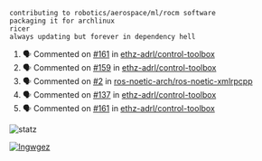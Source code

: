 ```
contributing to robotics/aerospace/ml/rocm software
packaging it for archlinux
ricer
always updating but forever in dependency hell
```

<!--START_SECTION:activity-->
1. 🗣 Commented on [#161](https://github.com//ethz-adrl/control-toolbox/issues/161) in [ethz-adrl/control-toolbox](https://github.com//ethz-adrl/control-toolbox)
2. 🗣 Commented on [#159](https://github.com//ethz-adrl/control-toolbox/issues/159) in [ethz-adrl/control-toolbox](https://github.com//ethz-adrl/control-toolbox)
3. 🗣 Commented on [#2](https://github.com//ros-noetic-arch/ros-noetic-xmlrpcpp/issues/2) in [ros-noetic-arch/ros-noetic-xmlrpcpp](https://github.com//ros-noetic-arch/ros-noetic-xmlrpcpp)
4. 🗣 Commented on [#137](https://github.com//ethz-adrl/control-toolbox/issues/137) in [ethz-adrl/control-toolbox](https://github.com//ethz-adrl/control-toolbox)
5. 🗣 Commented on [#161](https://github.com//ethz-adrl/control-toolbox/issues/161) in [ethz-adrl/control-toolbox](https://github.com//ethz-adrl/control-toolbox)
<!--END_SECTION:activity-->


![statz](https://github-readme-stats.vercel.app/api?username=acxz&include_all_commits=true&show_icons=true)

[![lngwgez](https://github-readme-stats.vercel.app/api/top-langs/?username=acxz&layout=compact)](https://github.com/acxz/github-readme-stats)


<!--
**acxz/acxz** is a ✨ _special_ ✨ repository because its `README.md` (this file) appears on your GitHub profile.

Here are some ideas to get you started:

- 🔭 I’m currently working on ...
- 🌱 I’m currently learning ...
- 👯 I’m looking to collaborate on ...
- 🤔 I’m looking for help with ...
- 💬 Ask me about ...
- 📫 How to reach me: ...
- 😄 Pronouns: ...
- ⚡ Fun fact: ...
-->
